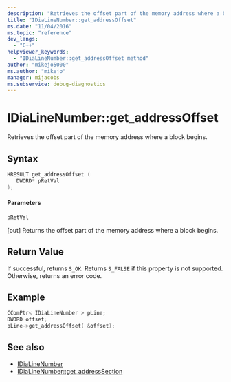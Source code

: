 ```yaml
---
description: "Retrieves the offset part of the memory address where a block begins."
title: "IDiaLineNumber::get_addressOffset"
ms.date: "11/04/2016"
ms.topic: "reference"
dev_langs:
  - "C++"
helpviewer_keywords:
  - "IDiaLineNumber::get_addressOffset method"
author: "mikejo5000"
ms.author: "mikejo"
manager: mijacobs
ms.subservice: debug-diagnostics
---
```

# IDiaLineNumber::get_addressOffset

Retrieves the offset part of the memory address where a block begins.

## Syntax

```C++
HRESULT get_addressOffset ( 
   DWORD* pRetVal
);
```

#### Parameters
 `pRetVal`

[out] Returns the offset part of the memory address where a block begins.

## Return Value
 If successful, returns `S_OK`. Returns `S_FALSE` if this property is not supported. Otherwise, returns an error code.

## Example

```C++
CComPtr< IDiaLineNumber > pLine;
DWORD offset;
pLine->get_addressOffset( &offset);
```

## See also
- [IDiaLineNumber](../../debugger/debug-interface-access/idialinenumber.md)
- [IDiaLineNumber::get_addressSection](../../debugger/debug-interface-access/idialinenumber-get-addresssection.md)

